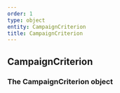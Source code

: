 ```yaml
---
order: 1
type: object
entity: CampaignCriterion
title: CampaignCriterion
---
```


## CampaignCriterion

### The CampaignCriterion object
